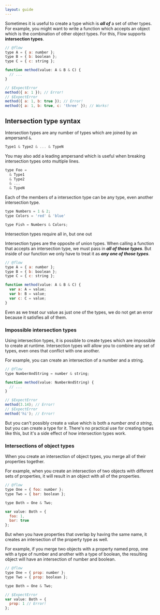 ```yaml
---
layout: guide
---
```


Sometimes it is useful to create a type which is ***all of*** a set of other
types. For example, you might want to write a function which accepts an object
which is the combination of other object types. For this, Flow supports
**intersection types**.

```js
// @flow
type A = { a: number };
type B = { b: boolean };
type C = { c: string };

function method(value: A & B & C) {
  // ...
}

// $ExpectError
method({ a: 1 }); // Error!
// $ExpectError
method({ a: 1, b: true }); // Error!
method({ a: 1, b: true, c: 'three' }); // Works!
```

## Intersection type syntax <a class="toc" id="toc-intersection-type-syntax" href="#toc-intersection-type-syntax"></a>

Intersection types are any number of types which are joined by an ampersand `&`.

```js
Type1 & Type2 & ... & TypeN
```

You may also add a leading ampersand which is useful when breaking intersection
types onto multiple lines.

```js
type Foo =
  & Type1
  & Type2
  & ...
  & TypeN
```

Each of the members of a intersection type can be any type, even another
intersection type.

```js
type Numbers = 1 & 2;
type Colors = 'red' & 'blue'

type Fish = Numbers & Colors;
```

Intersection types require all in, but one out

Intersection types are the opposite of union types. When calling a function
that accepts an intersection type, we must pass in ***all of those types***. But
inside of our function we only have to treat it as ***any one of those
types***.

```js
// @flow
type A = { a: number };
type B = { b: boolean };
type C = { c: string };

function method(value: A & B & C) {
  var a: A = value;
  var b: B = value;
  var c: C = value;
}
```

Even as we treat our value as just one of the types, we do not get an error
because it satisfies all of them.

### Impossible intersection types <a class="toc" id="toc-impossible-intersection-types" href="#toc-impossible-intersection-types"></a>

Using intersection types, it is possible to create types which are impossible
to create at runtime. Intersection types will allow you to combine any set of
types, even ones that conflict with one another.

For example, you can create an intersection of a number and a string.

```js
// @flow
type NumberAndString = number & string;

function method(value: NumberAndString) {
  // ...
}

// $ExpectError
method(3.14); // Error!
// $ExpectError
method('hi'); // Error!
```

But you can't possibly create a value which is both a *number and a string*,
but you can create a type for it. There's no practical use for creating types
like this, but it's a side effect of how intersection types work.

### Intersections of object types <a class="toc" id="toc-intersections-of-object-types" href="#toc-intersections-of-object-types"></a>

When you create an intersection of object types, you merge all of their
properties together.

For example, when you create an intersection of two objects with different sets
of properties, it will result in an object with all of the properties.

```js
// @flow
type One = { foo: number };
type Two = { bar: boolean };

type Both = One & Two;

var value: Both = {
  foo: 1,
  bar: true
};
```

But when you have properties that overlap by having the same name, it creates
an intersection of the property type as well.

For example, if you merge two objects with a property named prop, one with a
type of number and another with a type of boolean, the resulting object will
have an intersection of number and boolean.

```js
// @flow
type One = { prop: number };
type Two = { prop: boolean };

type Both = One & Two;

// $ExpectError
var value: Both = {
  prop: 1 // Error!
};
```
